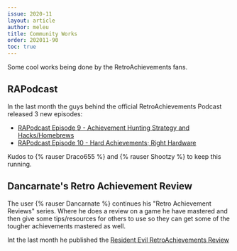 ```yaml
---
issue: 2020-11
layout: article
author: meleu
title: Community Works
order: 202011-90
toc: true
---
```


Some cool works being done by the RetroAchievements fans.

## RAPodcast

In the last month the guys behind the official RetroAchievements Podcast released 3 new episodes:

- [RAPodcast Episode 9 - Achievement Hunting Strategy and Hacks/Homebrews](https://youtu.be/NTex14f3Gfo)
- [RAPodcast Episode 10 - Hard Achievements; Right Hardware](https://youtu.be/OCCA9XQKWXA)

Kudos to {% rauser Draco655 %} and {% rauser Shootzy %} to keep this running.

## Dancarnate's Retro Achievement Review

The user {% rauser Dancarnate %} continues his "Retro Achievement Reviews" series. Where he does a review on a game he have mastered and then give some tips/resources for others to use so they can get some of the tougher achievements mastered as well.

Int the last month he published the [Resident Evil RetroAchievements Review](https://youtu.be/XKAHxeTk0Mo)
